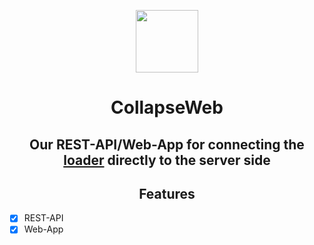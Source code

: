 <p align=center><img src="https://github.com/dest4590/CollapseWeb/assets/80628386/3e61d078-397c-4428-927a-42e0a5bfa20f" width=100></p>

<h1 align=center>CollapseWeb</h1>

<h2 align=center>Our REST-API/Web-App for connecting the <a href="https://github.com/dest4590/CollapseLoader">loader</a> directly to the server side</h2>

<h2 align=center>Features</h2>

* [X] REST-API
* [X] Web-App